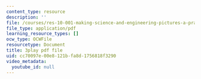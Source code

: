 ```yaml
---
content_type: resource
description: ''
file: /courses/res-10-001-making-science-and-engineering-pictures-a-practical-guide-to-presenting-your-work-spring-2016/cc70097e00e8121bfa8d1756818f3290_ihokgDNXDzY.pdf
file_type: application/pdf
learning_resource_types: []
ocw_type: OCWFile
resourcetype: Document
title: 3play pdf file
uid: cc70097e-00e8-121b-fa8d-1756818f3290
video_metadata:
  youtube_id: null
---
```


